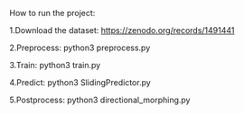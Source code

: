How to run the project:

1.Download the dataset: https://zenodo.org/records/1491441

2.Preprocess:
python3 preprocess.py

3.Train:
python3 train.py

4.Predict:
python3 SlidingPredictor.py

5.Postprocess:
python3 directional_morphing.py

